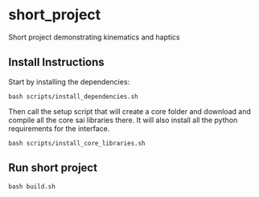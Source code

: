 # short_project
Short project demonstrating kinematics and haptics

## Install Instructions

Start by installing the dependencies:

```
bash scripts/install_dependencies.sh
```

Then call the setup script that will create a core folder and download and compile all the core sai libraries there. It will also install all the python requirements for the interface.

```
bash scripts/install_core_libraries.sh
```

## Run short project
```
bash build.sh
```


